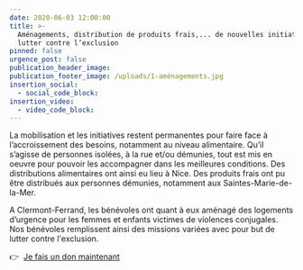 ```yaml
---
date: 2020-06-03 12:00:00
title: >-
  Aménagements, distribution de produits frais,... de nouvelles initiatives pour
  lutter contre l’exclusion
pinned: false
urgence_post: false
publication_header_image:
publication_footer_image: /uploads/1-aménagements.jpg
insertion_social:
  - social_code_block:
insertion_video:
  - video_code_block:
---
```


La mobilisation et les initiatives restent permanentes pour faire face &agrave; l’accroissement des besoins, notamment au niveau alimentaire. Qu’il s’agisse de personnes isol&eacute;es, &agrave; la rue et/ou d&eacute;munies, tout est mis en oeuvre pour pouvoir les accompagner dans les meilleures conditions. Des distributions alimentaires ont ainsi eu lieu &agrave; Nice. Des produits frais ont pu &ecirc;tre distribu&eacute;s aux personnes d&eacute;munies, notamment aux Saintes-Marie-de-la-Mer.

A Clermont-Ferrand, les b&eacute;n&eacute;voles ont quant &agrave; eux am&eacute;nag&eacute; des logements d’urgence pour les femmes et enfants victimes de violences conjugales. Nos b&eacute;n&eacute;voles remplissent ainsi des missions vari&eacute;es avec pour but de lutter contre l'exclusion.

👉 &nbsp;[Je fais un don maintenant](https://don.ordredemaltefrance.org/b?cid=14&amp;lang=fr_FR)
